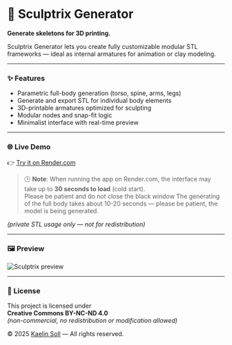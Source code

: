 # 🧍 Sculptrix Generator

**Generate skeletons for 3D printing.**

Sculptrix Generator lets you create fully customizable modular STL frameworks — ideal as internal armatures for animation or clay modeling.

---

### ✨ Features

- Parametric full-body generation (torso, spine, arms, legs)
- Generate and export STL for individual body elements
- 3D-printable armatures optimized for sculpting
- Modular nodes and snap-fit logic
- Minimalist interface with real-time preview

---

### 🌐 Live Demo

👉 [Try it on Render.com](https://sculptrix.onrender.com)  
> 🕒 **Note**: When running the app on Render.com, the interface may take up to **30 seconds to load** (cold start).  
> Please be patient and do not close the black window
> The generating of the full body takes about 10-20 seconds — please be patient, the model is being generated.

*(private STL usage only — not for redistribution)*

---

### 🖼 Preview
![Sculptrix preview](https://kaelinsoll.art/wp-content/uploads/2025/05/sculptrix_screen.jpg)

---

### 📄 License

This project is licensed under  
**Creative Commons BY-NC-ND 4.0**  
*(non-commercial, no redistribution or modification allowed)*

© 2025 [Kaelin Soll](https://kaelinsoll.art) — All rights reserved.
